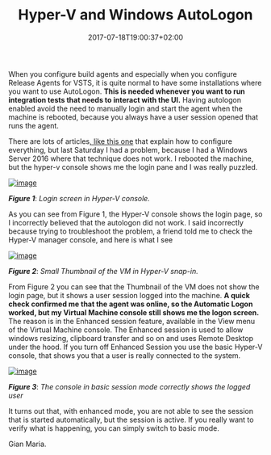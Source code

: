 ﻿---
title: "Hyper-V and Windows AutoLogon"
description: ""
date: 2017-07-18T19:00:37+02:00
draft: false
tags: [VSTS]
categories: [Tfs]
---
When you configure build agents and especially when you configure Release Agents for VSTS, it is quite normal to have some installations where you want to use AutoLogon.  **This is needed whenever you want to run integration tests that needs to interact with the UI.** Having autologon enabled avoid the need to manually login and start the agent when the machine is rebooted, because you always have a user session opened that runs the agent.

There are lots of articles[, like this one](https://www.top-password.com/blog/set-up-windows-to-auto-login-to-domain-account/) that explain how to configure everything, but last Saturday I had a problem, because I had a Windows Server 2016 where that technique does not work. I rebooted the machine, but the hyper-v console shows me the login pane and I was really puzzled.

[![image](https://www.codewrecks.com/blog/wp-content/uploads/2017/07/image_thumb-6.png "image")](https://www.codewrecks.com/blog/wp-content/uploads/2017/07/image-6.png)

 ***Figure 1***: *Login screen in Hyper-V console.*

As you can see from Figure 1, the Hyper-V console shows the login page, so I incorrectly believed that the autologon did not work. I said incorrectly because trying to troubleshoot the problem, a friend told me to check the Hyper-V manager console, and here is what I see

[![image](https://www.codewrecks.com/blog/wp-content/uploads/2017/07/image_thumb-7.png "image")](https://www.codewrecks.com/blog/wp-content/uploads/2017/07/image-7.png)

 ***Figure 2***: *Small Thumbnail of the VM in Hyper-V snap-in.*

From Figure 2 you can see that the Thumbnail of the VM does not show the login page, but it shows a user session logged into the machine.  **A quick check confirmed me that the agent was online, so the Automatic Logon worked, but my Virtual Machine console still shows me the logon screen.** The reason is in the Enhanced session feature, available in the View menu of the Virtual Machine console. The Enhanced session is used to allow windows resizing, clipboard transfer and so on and uses Remote Desktop under the hood. If you turn off Enhanced Session you use the basic Hyper-V console, that shows you that a user is really connected to the system.

[![image](https://www.codewrecks.com/blog/wp-content/uploads/2017/07/image_thumb-8.png "image")](https://www.codewrecks.com/blog/wp-content/uploads/2017/07/image-8.png)

 ***Figure 3***: *The console in basic session mode correctly shows the logged user*

It turns out that, with enhanced mode, you are not able to see the session that is started automatically, but the session is active. If you really want to verify what is happening, you can simply switch to basic mode.

Gian Maria.
